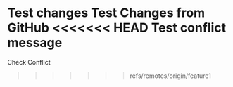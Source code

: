 Test changes
Test Changes from GitHub
<<<<<<< HEAD
Test conflict message
=======
Check Conflict
>>>>>>> refs/remotes/origin/feature1
